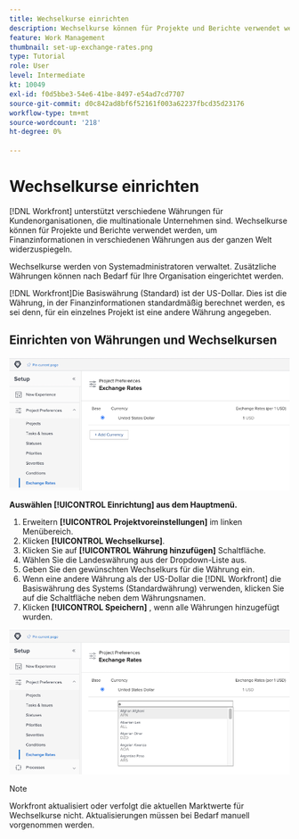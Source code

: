 ```yaml
---
title: Wechselkurse einrichten
description: Wechselkurse können für Projekte und Berichte verwendet werden, um Finanzinformationen in verschiedenen Währungen aus der ganzen Welt widerzuspiegeln.
feature: Work Management
thumbnail: set-up-exchange-rates.png
type: Tutorial
role: User
level: Intermediate
kt: 10049
exl-id: f0d5bbe3-54e6-41be-8497-e54ad7cd7707
source-git-commit: d0c842ad8bf6f52161f003a62237fbcd35d23176
workflow-type: tm+mt
source-wordcount: '218'
ht-degree: 0%

---
```


# Wechselkurse einrichten

[!DNL Workfront] unterstützt verschiedene Währungen für Kundenorganisationen, die multinationale Unternehmen sind. Wechselkurse können für Projekte und Berichte verwendet werden, um Finanzinformationen in verschiedenen Währungen aus der ganzen Welt widerzuspiegeln.

Wechselkurse werden von Systemadministratoren verwaltet. Zusätzliche Währungen können nach Bedarf für Ihre Organisation eingerichtet werden.

[!DNL Workfront]Die Basiswährung (Standard) ist der US-Dollar. Dies ist die Währung, in der Finanzinformationen standardmäßig berechnet werden, es sei denn, für ein einzelnes Projekt ist eine andere Währung angegeben.

## Einrichten von Währungen und Wechselkursen

![Ein Bild der Auswahl von Wechselkursen](assets/setting-up-finances-4.png)

**Auswählen [!UICONTROL Einrichtung] aus dem Hauptmenü.**

1. Erweitern **[!UICONTROL Projektvoreinstellungen]** im linken Menübereich.
1. Klicken **[!UICONTROL Wechselkurse]**.
1. Klicken Sie auf **[!UICONTROL Währung hinzufügen]** Schaltfläche.
1. Wählen Sie die Landeswährung aus der Dropdown-Liste aus.
1. Geben Sie den gewünschten Wechselkurs für die Währung ein.
1. Wenn eine andere Währung als der US-Dollar die [!DNL Workfront] die Basiswährung des Systems (Standardwährung) verwenden, klicken Sie auf die Schaltfläche neben dem Währungsnamen.
1. Klicken **[!UICONTROL Speichern]** , wenn alle Währungen hinzugefügt wurden.

![Ein Bild über das Hinzufügen einer Währung zur Währungsliste](assets/setting-up-finances-5.png)

>[!NOTE]
>
>Workfront aktualisiert oder verfolgt die aktuellen Marktwerte für Wechselkurse nicht. Aktualisierungen müssen bei Bedarf manuell vorgenommen werden.
